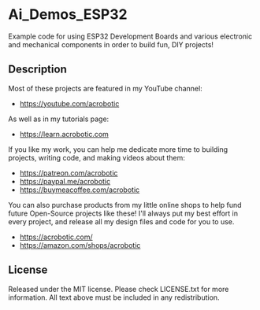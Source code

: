 # Ai_Demos_ESP32

Example code for using ESP32 Development Boards and various electronic and mechanical components in order to build fun, DIY projects!

## Description

Most of these projects are featured in my YouTube channel:
   * https://youtube.com/acrobotic

As well as in my tutorials page:
   * https://learn.acrobotic.com

If you like my work, you can help me dedicate more time to building projects, 
writing code, and making videos about them:
   * https://patreon.com/acrobotic
   * https://paypal.me/acrobotic
   * https://buymeacoffee.com/acrobotic

You can also purchase products from my little online shops to help fund future 
Open-Source projects like these! I'll always put my best effort in every project, 
and release all my design files and code for you to use. 
   * https://acrobotic.com/
   * https://amazon.com/shops/acrobotic

## License

Released under the MIT license. Please check LICENSE.txt for more information. All text above must be included in any redistribution.
